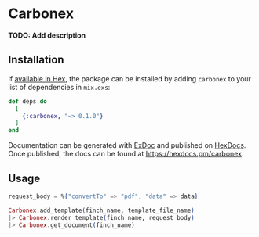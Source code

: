 # Carbonex

**TODO: Add description**

## Installation

If [available in Hex](https://hex.pm/docs/publish), the package can be installed
by adding `carbonex` to your list of dependencies in `mix.exs`:

```elixir
def deps do
  [
    {:carbonex, "~> 0.1.0"}
  ]
end
```

Documentation can be generated with [ExDoc](https://github.com/elixir-lang/ex_doc)
and published on [HexDocs](https://hexdocs.pm). Once published, the docs can
be found at <https://hexdocs.pm/carbonex>.

## Usage

```elixir
request_body = %{"convertTo" => "pdf", "data" => data}

Carbonex.add_template(finch_name, template_file_name)
|> Carbonex.render_template(finch_name, request_body)
|> Carbonex.get_document(finch_name)
```
